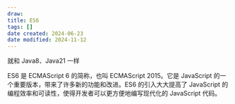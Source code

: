 ```yaml
---
draw:
title: ES6
tags: []
date created: 2024-06-23
date modified: 2024-11-12
---
```


就和 Java8、Java21 一样

ES6 是 ECMAScript 6 的简称，也叫 ECMAScript 2015。它是 JavaScript 的一个重要版本，带来了许多新的功能和改进。ES6 的引入大大提高了 JavaScript 的编程效率和可读性，使得开发者可以更方便地编写现代化的 JavaScript 代码。

